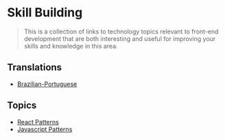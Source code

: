 # Skill Building

> This is a collection of links to technology topics relevant to front-end development that are both interesting
> and useful for improving your skills and knowledge in this area.

## Translations

- [Brazilian-Portuguese](https://github.com/lgdevlop/skill-building/blob/pt-br/README.md)

## Topics

- [React Patterns](./React/react-patterns.md)
- [Javascript Patterns](./Javascript/javascript-patterns.md)
